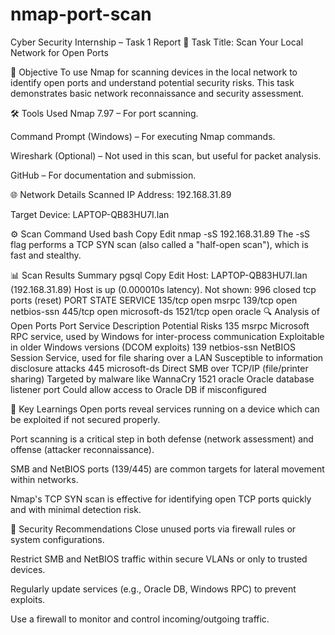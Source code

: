 # nmap-port-scan
 Cyber Security Internship – Task 1 Report
📌 Task Title:
Scan Your Local Network for Open Ports

🎯 Objective
To use Nmap for scanning devices in the local network to identify open ports and understand potential security risks. This task demonstrates basic network reconnaissance and security assessment.

🛠 Tools Used
Nmap 7.97 – For port scanning.

Command Prompt (Windows) – For executing Nmap commands.

Wireshark (Optional) – Not used in this scan, but useful for packet analysis.

GitHub – For documentation and submission.

🌐 Network Details
Scanned IP Address: 192.168.31.89

Target Device: LAPTOP-QB83HU7I.lan

⚙️ Scan Command Used
bash
Copy
Edit
nmap -sS 192.168.31.89
The -sS flag performs a TCP SYN scan (also called a "half-open scan"), which is fast and stealthy.

📊 Scan Results Summary
pgsql
Copy
Edit
Host: LAPTOP-QB83HU7I.lan (192.168.31.89)
Host is up (0.000010s latency).
Not shown: 996 closed tcp ports (reset)
PORT     STATE SERVICE
135/tcp  open  msrpc
139/tcp  open  netbios-ssn
445/tcp  open  microsoft-ds
1521/tcp open  oracle
🔍 Analysis of Open Ports
Port	Service	Description	Potential Risks
135	msrpc	Microsoft RPC service, used by Windows for inter-process communication	Exploitable in older Windows versions (DCOM exploits)
139	netbios-ssn	NetBIOS Session Service, used for file sharing over a LAN	Susceptible to information disclosure attacks
445	microsoft-ds	Direct SMB over TCP/IP (file/printer sharing)	Targeted by malware like WannaCry
1521	oracle	Oracle database listener port	Could allow access to Oracle DB if misconfigured

🧠 Key Learnings
Open ports reveal services running on a device which can be exploited if not secured properly.

Port scanning is a critical step in both defense (network assessment) and offense (attacker reconnaissance).

SMB and NetBIOS ports (139/445) are common targets for lateral movement within networks.

Nmap's TCP SYN scan is effective for identifying open TCP ports quickly and with minimal detection risk.

🔐 Security Recommendations
Close unused ports via firewall rules or system configurations.

Restrict SMB and NetBIOS traffic within secure VLANs or only to trusted devices.

Regularly update services (e.g., Oracle DB, Windows RPC) to prevent exploits.

Use a firewall to monitor and control incoming/outgoing traffic.


